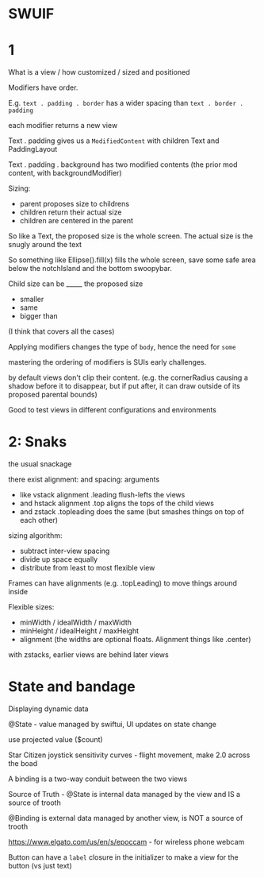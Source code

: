 # SWUIF

# 1

What is a view / how customized / sized and positioned

Modifiers have order.

E.g. `text . padding . border` has a wider spacing than `text . border . padding`

each modifier returns a new view

Text . padding  gives us a `ModifiedContent` with children Text and PaddingLayout

Text . padding . background has two modified contents (the prior mod content, with backgroundModifier)

Sizing:
  - parent proposes size to childrens
  - children return their actual size
  - children are centered in the parent

So like a Text, the proposed size is the whole screen.  The actual size is the snugly around the text

So something like
Ellipse().fill(x)  fills the whole screen, save some safe area below the notchIsland and the bottom swoopybar.

Child size can be _____ the proposed size
  - smaller
  - same
  - bigger than

(I think that covers all the cases)

Applying modifiers changes the type of `body`, hence the need for `some`

mastering the ordering of modifiers is SUIs early challenges.

by default views don't clip their content. (e.g. the cornerRadius causing a shadow
before it to disappear, but if put after, it can draw outside of its proposed parental
bounds)

Good to test views in different configurations and environments

# 2: Snaks

the usual snackage

there exist alignment: and spacing: arguments
  - like vstack alignment .leading flush-lefts the views
  - and hstack alignment .top aligns the tops of the child views
  - and zstack .topleading does the same (but smashes things on top of each other)

sizing algorithm:
  - subtract inter-view spacing
  - divide up space equally
  - distribute from least to most flexible view

Frames can have alignments (e.g. .topLeading) to move things around inside

Flexible sizes:
  - minWidth / idealWidth / maxWidth
  - minHeight / idealHeight / maxHeight
  - alignment
(the widths are optional floats. Alignment things like .center)

with zstacks, earlier views are behind later views

# State and bandage

Displaying dynamic data

@State - value managed by swiftui, UI updates on state change

use projected value ($count) 

Star Citizen joystick sensitivity curves  - flight movement, make 2.0 across the boad

A binding is a two-way conduit between the two views

Source of Truth - @State is internal data managed by the view and IS a source of trooth

@Binding is external data managed by another view, is NOT a source of trooth

https://www.elgato.com/us/en/s/epoccam - for wireless phone webcam

Button can have a `label` closure in the initializer to make a view for the button
(vs just text)

